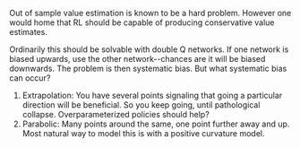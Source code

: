Out of sample value estimation is known to be a hard problem. However one would home that RL should be capable of producing conservative value estimates.

Ordinarily this should be solvable with double Q networks. If one network is biased upwards, use the other network--chances are it will be biased downwards. The problem is then systematic bias. But what systematic bias can occur?

1. Extrapolation: You have several points signaling that going a particular direction will be beneficial. So you keep going, until pathological collapse. Overparameterized policies should help?
2. Parabolic: Many points around the same, one point further away and up. Most natural way to model this is with a positive curvature model.
